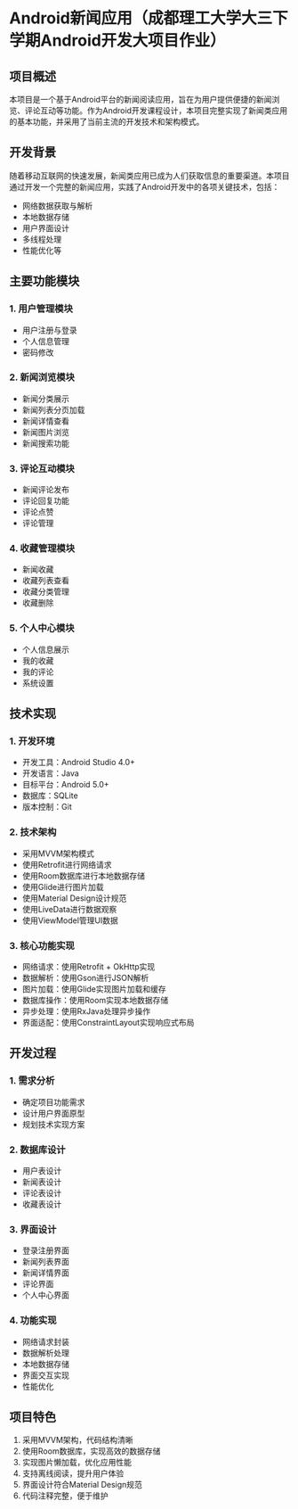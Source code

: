 
# Android新闻应用（成都理工大学大三下学期Android开发大项目作业）

## 项目概述

本项目是一个基于Android平台的新闻阅读应用，旨在为用户提供便捷的新闻浏览、评论互动等功能。作为Android开发课程设计，本项目完整实现了新闻类应用的基本功能，并采用了当前主流的开发技术和架构模式。

## 开发背景

随着移动互联网的快速发展，新闻类应用已成为人们获取信息的重要渠道。本项目通过开发一个完整的新闻应用，实践了Android开发中的各项关键技术，包括：
- 网络数据获取与解析
- 本地数据存储
- 用户界面设计
- 多线程处理
- 性能优化等

## 主要功能模块

### 1. 用户管理模块
- 用户注册与登录
- 个人信息管理
- 密码修改

### 2. 新闻浏览模块
- 新闻分类展示
- 新闻列表分页加载
- 新闻详情查看
- 新闻图片浏览
- 新闻搜索功能

### 3. 评论互动模块
- 新闻评论发布
- 评论回复功能
- 评论点赞
- 评论管理

### 4. 收藏管理模块
- 新闻收藏
- 收藏列表查看
- 收藏分类管理
- 收藏删除

### 5. 个人中心模块
- 个人信息展示
- 我的收藏
- 我的评论
- 系统设置

## 技术实现

### 1. 开发环境
- 开发工具：Android Studio 4.0+
- 开发语言：Java
- 目标平台：Android 5.0+
- 数据库：SQLite
- 版本控制：Git

### 2. 技术架构
- 采用MVVM架构模式
- 使用Retrofit进行网络请求
- 使用Room数据库进行本地数据存储
- 使用Glide进行图片加载
- 使用Material Design设计规范
- 使用LiveData进行数据观察
- 使用ViewModel管理UI数据

### 3. 核心功能实现
- 网络请求：使用Retrofit + OkHttp实现
- 数据解析：使用Gson进行JSON解析
- 图片加载：使用Glide实现图片加载和缓存
- 数据库操作：使用Room实现本地数据存储
- 异步处理：使用RxJava处理异步操作
- 界面适配：使用ConstraintLayout实现响应式布局

## 开发过程

### 1. 需求分析
- 确定项目功能需求
- 设计用户界面原型
- 规划技术实现方案

### 2. 数据库设计
- 用户表设计
- 新闻表设计
- 评论表设计
- 收藏表设计

### 3. 界面设计
- 登录注册界面
- 新闻列表界面
- 新闻详情界面
- 评论界面
- 个人中心界面

### 4. 功能实现
- 网络请求封装
- 数据解析处理
- 本地数据存储
- 界面交互实现
- 性能优化

## 项目特色

1. 采用MVVM架构，代码结构清晰
2. 使用Room数据库，实现高效的数据存储
3. 实现图片懒加载，优化应用性能
4. 支持离线阅读，提升用户体验
5. 界面设计符合Material Design规范
6. 代码注释完整，便于维护



